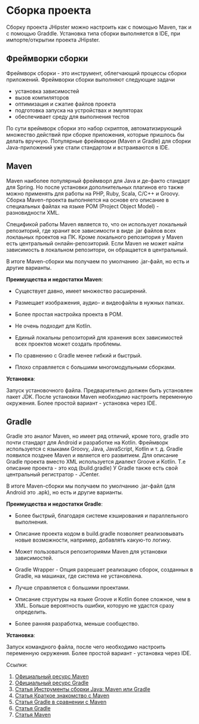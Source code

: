 # Сборка проекта

Сборку проекта JHipster можно настроить как с помощью Maven, так и с помощью Graddle. Установка типа сборки выполняется в IDE, при импорте/открытии проекта JHipster.

## Фреймворки сборки

Фреймворк сборки - это инструмент, облегчающий процессы сборки приложений. Фреймворки сборки выполняют следующие задачи

- установка зависимостей
- вызов компиляторов
- оптимизация и сжатие файлов проекта
- подготовка запуска на устройствах и эмуляторах
- обеспечивает среду для выполнения тестов

По сути вреймворк сборки это набор скриптов, автоматизирующий множество действий при сборке приложения, которые пришлось бы делать вручную. Популярные фреймворки (Maven и Gradle) для сборки Java-приложений уже стали стандартом и встраиваются в IDE.

## Maven

Maven наиболее популярный фреймворл для Java и де-факто стандарт для Spring. Но после установки дополнительных плагинов его также можно применять для работы на PHP, Ruby, Scala, C/C++ и Groovy.
Сборка Maven-проекта выполняется на основе его описание в специальных файлах на языке POM (Project Object Model) - разновидности XML.

Спецификой работы Maven является то, что он использует локальный репозиторий, где хранит все зависимости в виде .jar файлов всех локлаьных проектов на ПК. Кроме локального репозитория у Maven есть центральный онлайн-репозиторий.
Если Maven не может найти зависимость в локальном репозитори, он обращается в центральный.

В итоге Maven-сборки мы получаем по умолчанию .jar-файл, но есть и другие варианты.

**Преимущества и недостатки Maven**:

+ Существует давно, имеет множество расширений.

+ Размещает изображения, аудио- и видеофайлы в нужных папках.

+ Более простая настройка проекта в POM.


- Не очень подходит для Kotlin.

- Единый локальны репозиторий для хранения всех зависимостей всех проектов может создать проблемы.

- По сравнению с Gradle менее гибкий и быстрый.

- Плохо справляется с большими многомодульными сборками.


**Установка**:

Запуск установочного файла. Предварительно должен быть установлен пакет JDK. После установки Maven необходимо настроить переменную окружения.
Более простой вариант - установка через IDE.


## Gradle

Gradle это аналог Maven, но имеет ряд отличий, кроме того, gradle это почти стандарт для Android и разработке на Kotlin. Фреймворк используется с языками Groovy, Java, JavaScript, Kotlin и т. д.
Gradle появился позднее Maven и является его развитием. Для описание Gradle проекта вместо XML используется диалект Groove и Kotlin. Т.е описание проекта - это код (build.gradle)
У Gradle также есть свой центральный регистратор - JCenter.

В итоге Maven-сборки мы получаем по умолчанию .jar-файл (для Android это .apk), но есть и другие варианты.

**Преимущества и недостатки Gradle**:

+ Более быстрый, благодаря системе кэширования и параллельного выполнения.

+ Описание проекта кодом в build.gradle позволяет реализовывать новые возможности, например, добавлять какую-то логику.

+ Может пользоваться репозиториями Maven для установки зависимостей.

+ Gradle Wrapper - Опция разрешает реализацию сборок, созданных в Gradle, на машинах, где система не установлена.

+ Лучше справляется с большими проектами.


- Описание структуры на языке Groove и Kotlin более сложное, чем в XML. Больше вероятность ошибки, которую не удастся сразу определить.

- Более ранняя разработка, меньше сообщество.


**Установка**:

Запуск командного файла, после чего необходимо настроить переменную окружения.
Более простой вариант - установка через IDE.

Ссылки:

1. [Официальный ресурс Maven](https://maven.apache.org/)
2. [Официальный ресурс Gradle](https://gradle.org/)
3. [Статья Инструменты сборки Java: Maven или Gradle](https://bestprogrammer.ru/izuchenie/instrumenty-sborki-java-maven-ili-gradle)
4. [Статья Краткое знакомство с Maven](https://tproger.ru/articles/maven-short-intro/)
5. [Статья Gradle в сравнении с Maven](https://habr.com/ru/companies/otus/articles/593903/)
6. [Статья Gradle](https://blog.skillfactory.ru/glossary/gradle/)
7. [Статья Maven](https://blog.skillfactory.ru/glossary/maven/)

